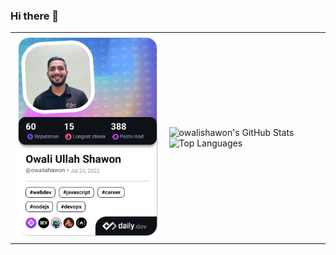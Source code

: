 ### Hi there 👋
<!--
**OwaliShawon/OwaliShawon** is a ✨ _special_ ✨ repository because its `README.md` (this file) appears on your GitHub profile.
-->
<table>
  <tr>
    <td>
      <a href="https://app.daily.dev/owalishawon">
        <img src="./devcard.png" width="356" alt="Owali Ullah Shawon's Dev Card"/>
      </a>
    </td>
    <td>
      <img src="https://github-readme-stats.vercel.app/api?username=owalishawon&count_private=true" alt="owalishawon's GitHub Stats"/>
      <img src="https://github-readme-stats.vercel.app/api/top-langs/?username=owalishawon&layout=compact" alt="Top Languages"/>
    </td>
  </tr>
</table>


